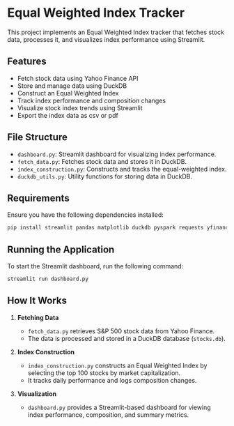 # Equal Weighted Index Tracker

This project implements an Equal Weighted Index tracker that fetches stock data, processes it, and visualizes index performance using Streamlit.

## Features

- Fetch stock data using Yahoo Finance API
- Store and manage data using DuckDB
- Construct an Equal Weighted Index
- Track index performance and composition changes
- Visualize stock index trends using Streamlit
- Export the index data as csv or pdf

## File Structure

- `dashboard.py`: Streamlit dashboard for visualizing index performance.
- `fetch_data.py`: Fetches stock data and stores it in DuckDB.
- `index_construction.py`: Constructs and tracks the equal-weighted index.
- `duckdb_utils.py`: Utility functions for storing data in DuckDB.

## Requirements

Ensure you have the following dependencies installed:

```bash
pip install streamlit pandas matplotlib duckdb pyspark requests yfinance
```

## Running the Application

To start the Streamlit dashboard, run the following command:

```bash
streamlit run dashboard.py
```

## How It Works

1. **Fetching Data**

   - `fetch_data.py` retrieves S&P 500 stock data from Yahoo Finance.
   - The data is processed and stored in a DuckDB database (`stocks.db`).

2. **Index Construction**

   - `index_construction.py` constructs an Equal Weighted Index by selecting the top 100 stocks by market capitalization.
   - It tracks daily performance and logs composition changes.

3. **Visualization**

   - `dashboard.py` provides a Streamlit-based dashboard for viewing index performance, composition, and summary metrics.
